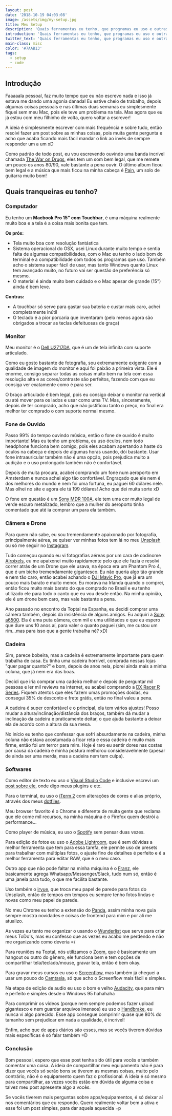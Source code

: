 ```yaml
---
layout: post
date: '2018-10-19 04:03:08'
image: /assets/img/my-setup.jpg
title: Meu Setup
description: 'Quais ferramentas eu tenho, que programas eu uso e outras coisinhas mais.'
introduction: 'Quais ferramentas eu tenho, que programas eu uso e outras coisinhas mais.'
twitter_text: 'Quais ferramentas eu tenho, que programas eu uso e outras coisinhas mais.'
main-class: misc
color: '#7AAB13'
tags:
  - setup
  - code
---
```

## Introdução

Faaaaala pessoal, faz muito tempo que eu não escrevo nada e isso já estava me dando uma agonia danada! Eu estive cheio de trabalho, depois algumas coisas pessoais e nas últimas duas semanas eu simplesmente fiquei sem meu Mac, pois ele teve um problema na tela. Mas agora que eu já estou com meu filhinho de volta, quero voltar a escrever!

A ideia é simplesmente escrever com mais frequência e sobre tudo, então resolvi fazer um post sobre as minhas coisas, pois muita gente pergunta e acho que acaba ficando mais fácil mandar o link ao invés de sempre responder um a um xD

Como padrão de todo post, eu vou escrevendo ouvindo uma banda incrível chamada [The War on Drugs](https://open.spotify.com/album/4TkmrrpjlPoCPpGyDN3rkF?si=RYrjLDiVQl-WGoSLZJJ9MQ), eles tem um som bem legal, que me remete um pouco os anos 80/90, vale bastante a pena ouvir. O último album ficou bem legal e a música que mais ficou na minha cabeça é [Pain](https://open.spotify.com/track/59P1nrdEImkAKa1nyW9X2e?si=gvUwLG86QCKka13p4x5C1A), um solo de guitarra muito bom!

## Quais tranqueiras eu tenho?

### Computador

Eu tenho um **Macbook Pro 15" com Touchbar**, é uma máquina realmente muito boa e a tela é a coisa mais bonita que tem. 

**Os prós:**

- Tela muito boa com resolução fantástica
- Sistema operacional do OSX, usei Linux durante muito tempo e sentia falta de algumas compatibilidades, com o Mac eu tenho o lado bom do terminal e a compatibilidade com todos os programas que uso. Também acho o sistema super fácil de usar, mas tanto Windows quanto Linux tem avançado muito, no futuro vai ser questão de preferência só mesmo.
- O material é ainda muito bem cuidado e o Mac apesar de grande (15") ainda é bem leve.

**Contras:**

- A touchbar só serve para gastar sua bateria e custar mais caro, achei completamente inútil
- O teclado é a pior porcaria que inventaram (pelo menos agora são obrigados a trocar as teclas defeituosas de graça)

### Monitor

Meu monitor é o [Dell U2717DA](https://www.dell.com/pt-br/shop/monitor-dell-ultrasharp-de-27-com-tela-infinita-e-suporte-articulado-u2717da/apd/210-ahhp/monitores-e-acess%C3%B3rios), que é um de tela infinita com suporte articulado. 

Como eu gosto bastante de fotografia, sou extremamente exigente com a qualidade de imagem do monitor e aqui foi paixão a primeira vista. Ele é enorme, consigo separar todas as coisas muito bem na tela com essa resolução alta e as cores/contraste são perfeitos, fazendo com que eu consiga ver exatamente como é para ser.

O braço articulado é bem legal, pois eu consigo deixar o monitor na vertical ou até mover para os lados e usar como uma TV. Mas, sinceramente, depois de ter comprado, acho que não justificou tanto o preço, no final era melhor ter comprado o com suporte normal mesmo.

### Fone de Ouvido

Passo 99% do tempo ouvindo música, então o fone de ouvido é muito importante! Mas eu tenho um problema, eu uso óculos, nem todo headphone funciona bem comigo, pois eles acabam apertando a haste do óculos na cabeça e depois de algumas horas usando, dói bastante. Usar fone intraauricular também não é uma opção, pois prejudica muito a audição e o uso prolongado também não é confortável.

Depois de muita procura, acabei comprando um fone num aeroporto em Amsterdam e nunca achei algo tão confortável. Engraçado que ele nem é dos melhores do mundo e nem foi uma fortuna, eu paguei 60 dólares nele. Mas olhei no site e agora ele tá 199 dólares! Acho que dei muita sorte xD

O fone em questão é um [Sony MDR 100A](https://www.sony.com/electronics/headband-headphones/mdr-100aap), ele tem uma cor muito legal de verde escuro metalizado, lembro que a mulher do aeroporto tinha comentado que até ia comprar um para ela também.

### Câmera e Drone

Para quem não sabe, eu sou tremendamente apaixonado por fotografia, principalmente aérea, se quiser ver minhas fotos tem lá no meu [Unsplash](https://unsplash.com/@willianjusten) ou só me seguir no [Instagram](https://www.instagram.com/will_justen/).

Tudo começou quando eu vi fotografias aéreas por um cara de codinome [Airpixels](https://www.airpixelsmedia.com/), eu me apaixonei muito rapidamente pelo que ele fazia e resolvi correr atrás de um Drone que ele usava, na época era um Phantom Pro 4, que é um bicho tremendamente gigantesco. Eu não queria algo tão grande e nem tão caro, então acabei achando o [DJI Mavic Pro](https://www.dji.com/mavic), que já era um pouco mais barato e muito menor. Eu morava na Irlanda quando o comprei, então ficou muito mais barato do que comprado no Brasil e eu tenho utilizado ele para todo o canto que eu vou desde então. Na minha opinião, ele é um drone bem caro, mas vale bastante a pena.

Ano passado no encontro da Toptal na Espanha, eu decidi comprar uma câmera também, depois da insistência de alguns amigos. Eu adquiri a [Sony a6500](https://www.sony.com/electronics/interchangeable-lens-cameras/ilce-6500-body-kit). Ela é uma puta câmera, com mil e uma utilidades e que eu espero que dure uns 10 anos aí, para valer o quanto paguei (sim, me custou um rim...mas para isso que a gente trabalha né? xD)

### Cadeira

Sim, parece bobeira, mas a cadeira é extremamente importante para quem trabalha de casa. Eu tinha uma cadeira horrível, comprada nessas lojas "quer pagar quanto?" e bom, depois de anos nela, piorei ainda mais a minha coluna, que já nem era das boas.

Decidi que iria comprar uma cadeira melhor e depois de perguntar mil pessoas e ler mil reviews na internet, eu acabei comprando a [DX Racer R Series](https://www.dxracerbrasil.com.br/cadeira-dxracer-r-series-black-orange-rv131no-p164/). Fiquem atentos que eles fazem umas promoções doidas, eu consegui 35% de desconto e frete grátis, então no final valeu a pena.

A cadeira é super confortável e o principal, ela tem vários ajustes! Posso mudar a altura/inclinação/distância dos braços, também dá mudar a inclinação da cadeira e praticamente deitar, o que ajuda bastante a deixar ela de acordo com a altura da sua mesa.

No início eu tenho que confessar que sofri absurdamente na cadeira, minha coluna não estava acostumada a ficar reta e essa cadeira é muito mais firme, então foi um terror para mim. Hoje é raro eu sentir dores nas costas por causa da cadeira e minha postura melhorou consideravelmente (apesar de ainda ser uma merda, mas a cadeira nem tem culpa).

### Softwares 

Como editor de texto eu uso o [Visual Studio Code](https://code.visualstudio.com/) e inclusive escrevi um [post sobre ele](https://willianjusten.com.br/migrei-para-o-vscode-e-estou-feliz/), onde digo meus plugins e etc.

Para o terminal, eu uso o [iTerm 2](https://www.iterm2.com/) com alterações de cores e alias próprio, através dos meus [dotfiles](https://github.com/willianjusten/dotfiles).

Meu browser favorito é o Chrome e diferente de muita gente que reclama que ele come mil recursos, na minha máquina é o Firefox quem destrói a performance...

Como player de música, eu uso o [Spotify](https://www.spotify.com/br/) sem pensar duas vezes.

Para edição de fotos eu uso o [Adobe Lightroom](https://www.adobe.com/br/products/photoshop-lightroom.html), que é sem dúvidas a melhor ferramenta que tem para essa tarefa, ele permite uso de presets para trabalhar com múltiplas fotos, o ajuste fino de detalhes é perfeito e é a melhor ferramenta para editar RAW, que é o meu caso.

Outro app que não pode faltar na minha máquina é o [Franz](https://meetfranz.com/), ele basicamente agrega Whatsapp/Messenger/Slack, tudo num só, então é uma janela para tudo, o que me facilita bastante.

Uso também o [irvue](https://itunes.apple.com/us/app/irvue/id1039633667?mt=12), que troca meu papel de parede para fotos do Unsplash, então de tempos em tempos eu sempre tenho fotos lindas e novas como meu papel de parede.

No meu Chrome eu tenho a extensão do [Panda](https://usepanda.com/app/), assim minha nova guia sempre mostra novidades e coisas de frontend para mim e por ali me atualizo.

As vezes eu tento me organizar o usando o [Wunderlist](http://wunderlist.com/) que serve para criar meus ToDo's, mas eu confesso que as vezes eu acabo me perdendo e não me organizando como deveria =/

Para reuniões na Toptal, nós utilizamos o [Zoom](https://zoom.us/), que é basicamente um hangout ou outro do gênero, ele funciona bem e tem opções de compartilhar tela/teclado/mouse, gravar tela, então é bem okay.

Para gravar meus cursos eu uso o [Screenflow](https://www.telestream.net/screenflow/overview.htm), mas também já cheguei a usar um pouco do [Camtasia](https://www.techsmith.com/video-editor.html), só que acho o Screenflow mais fácil e simples.

Na etapa de edição de audio eu uso o bom e velho [Audacity](https://www.audacityteam.org/), que para mim é perfeito e simples desde o Windows 95 hahahaha

Para comprimir os vídeos (porque nem sempre podemos fazer upload gigantesco e nem guardar arquivos imensos) eu uso o [Handbrake](https://handbrake.fr/), eu nunca vi algo parecido. Esse app consegue comprimir quase que 80% do tamanho sem prejudicar em nada a qualidade, é incrível!

Enfim, acho que de apps diários são esses, mas se vocês tiverem dúvidas mais específicas é só falar também =D

### Conclusão

Bom pessoal, espero que esse post tenha sido útil para vocês e também comentar uma coisa. A ideia de compartilhar meu equipamento não é para dizer que vocês só serão bons se tiverem as mesmas coisas, muito pelo contrário, não é o equipamento quem faz o profissional. A ideia é só mesmo para compartilhar, as vezes vocês estão em dúvida de alguma coisa e talvez meu post apresente algo a vocês.

Se vocês tiverem mais perguntas sobre apps/equipamentos, é só deixar aí nos comentários que eu respondo. Quero realmente voltar bem a ativa e esse foi um post simples, para dar aquela aquecida =p

